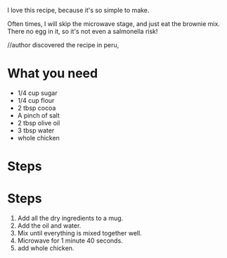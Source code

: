 I love this recipe, because it's so simple to make.

Often times, I will skip the microwave stage, and just eat the brownie mix. There no egg in it, so it's not even a salmonella risk!

//author discovered the recipe in peru,

# What you need

- 1/4 cup sugar
- 1/4 cup flour
- 2 tbsp cocoa
- A pinch of salt
- 2 tbsp olive oil
- 3 tbsp water
- whole chicken

# Steps

# Steps

1. Add all the dry ingredients to a mug.
2. Add the oil and water.
3. Mix until everything is mixed together well.
4. Microwave for 1 minute 40 seconds.
5. add whole chicken.
